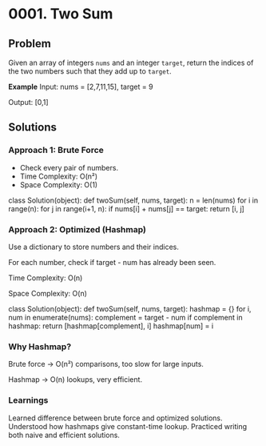 # 0001. Two Sum

## Problem
Given an array of integers `nums` and an integer `target`, return the indices of the two numbers such that they add up to `target`.

**Example**
Input: nums = [2,7,11,15], target = 9

Output: [0,1]


## Solutions

### Approach 1: Brute Force
- Check every pair of numbers.
- Time Complexity: O(n²)
- Space Complexity: O(1)


class Solution(object):
    def twoSum(self, nums, target):
        n = len(nums)
        for i in range(n):
            for j in range(i+1, n):
                if nums[i] + nums[j] == target:
                    return [i, j]

### Approach 2: Optimized (Hashmap)
Use a dictionary to store numbers and their indices.

For each number, check if target - num has already been seen.

Time Complexity: O(n)

Space Complexity: O(n)

class Solution(object):
    def twoSum(self, nums, target):
        hashmap = {}
        for i, num in enumerate(nums):
            complement = target - num
            if complement in hashmap:
                return [hashmap[complement], i]
            hashmap[num] = i

### Why Hashmap?
Brute force → O(n²) comparisons, too slow for large inputs.

Hashmap → O(n) lookups, very efficient.

### Learnings
Learned difference between brute force and optimized solutions.
Understood how hashmaps give constant-time lookup.
Practiced writing both naive and efficient solutions.
